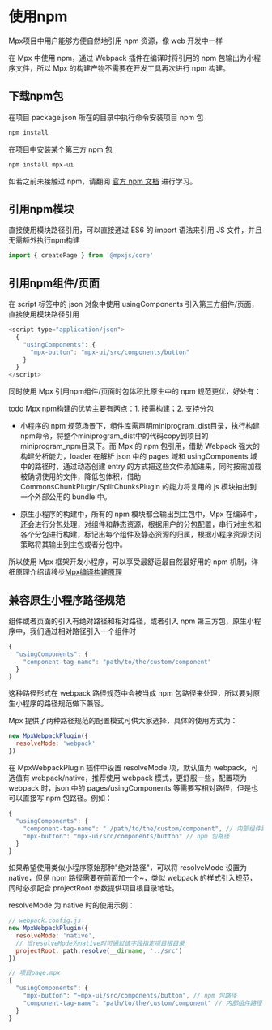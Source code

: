 # 使用npm

Mpx项目中用户能够方便自然地引用 npm 资源，像 web 开发中一样

在 Mpx 中使用 npm，通过 Webpack 插件在编译时将引用的 npm 包输出为小程序文件，所以 Mpx 的构建产物不需要在开发工具再次进行 npm 构建。

## 下载npm包

在项目 package.json 所在的目录中执行命令安装项目 npm 包

```js
npm install
```
在项目中安装某个第三方 npm 包

```js
npm install mpx-ui
```
如若之前未接触过 npm，请翻阅 [官方 npm 文档](https://docs.npmjs.com/about-npm/index.html) 进行学习。

## 引用npm模块

直接使用模块路径引用，可以直接通过 ES6 的 import 语法来引用 JS 文件，并且无需额外执行npm构建

```js
import { createPage } from '@mpxjs/core'
```

## 引用npm组件/页面

在 script 标签中的 json 对象中使用 usingComponents 引入第三方组件/页面，直接使用模块路径引用

```js
<script type="application/json">
  {
    "usingComponents": {
      "mpx-button": "mpx-ui/src/components/button"
    }
  }
</script>
```
同时使用 Mpx 引用npm组件/页面时包体积比原生中的 npm 规范更优，好处有：

todo Mpx npm构建的优势主要有两点：1. 按需构建；2. 支持分包

* 小程序的 npm 规范场景下，组件库需声明miniprogram_dist目录，执行构建npm命令，将整个miniprogram_dist中的代码copy到项目的miniprogram_npm目录下。而 Mpx 的 npm 包引用，借助 Webpack 强大的构建分析能力，loader 在解析 json 中的 pages 域和 usingComponents 域中的路径时，通过动态创建 entry 的方式把这些文件添加进来，同时按需加载被确切使用的文件，降低包体积，借助  CommonsChunkPlugin/SplitChunksPlugin 的能力将复用的 js 模块抽出到一个外部公用的 bundle 中。

* 原生小程序的构建中，所有的 npm 模块都会输出到主包中，Mpx 在编译中，还会进行分包处理，对组件和静态资源，根据用户的分包配置，串行对主包和各个分包进行构建，标记出每个组件及静态资源的归属，根据小程序资源访问策略将其输出到主包或者分包中。

所以使用 Mpx 框架开发小程序，可以享受最舒适最自然最好用的 npm 机制，详细原理介绍请移步[Mpx编译构建原理]()

## 兼容原生小程序路径规范

组件或者页面的引入有绝对路径和相对路径，或者引入 npm 第三方包，原生小程序中，我们通过相对路径引入一个组件时
```js
{
  "usingComponents": {
    "component-tag-name": "path/to/the/custom/component"
  }
}
```
这种路径形式在 webpack 路径规范中会被当成 npm 包路径来处理，所以要对原生小程序的路径规范做下兼容。

Mpx 提供了两种路径规范的配置模式可供大家选择，具体的使用方式为：

```js
new MpxWebpackPlugin({
  resolveMode: 'webpack'
})
```
在 MpxWebpackPlugin 插件中设置 resolveMode 项，默认值为 webpack，可选值有 webpack/native，推荐使用 webpack 模式，更舒服一些，配置项为 webpack 时，json 中的 pages/usingComponents 等需要写相对路径，但是也可以直接写 npm 包路径。例如：
```js
{
  "usingComponents": {
    "component-tag-name": "./path/to/the/custom/component", // 内部组件路径
    "mpx-button": "mpx-ui/src/components/button" // npm 包路径
  }
}
```

如果希望使用类似小程序原始那种"绝对路径"，可以将 resolveMode 设置为 native，但是 npm 路径需要在前面加一个~，类似 webpack 的样式引入规范，同时必须配合 projectRoot 参数提供项目根目录地址。

resolveMode 为 native 时的使用示例：
```js
// webpack.config.js
new MpxWebpackPlugin({
  resolveMode: 'native',
  // 当resolveMode为native时可通过该字段指定项目根目录
  projectRoot: path.resolve(__dirname, '../src')
})

// 项目page.mpx
{
  "usingComponents": {
    "mpx-button": "~mpx-ui/src/components/button", // npm 包路径
    "component-tag-name": "path/to/the/custom/component" // 内部组件路径
  }
}
```
